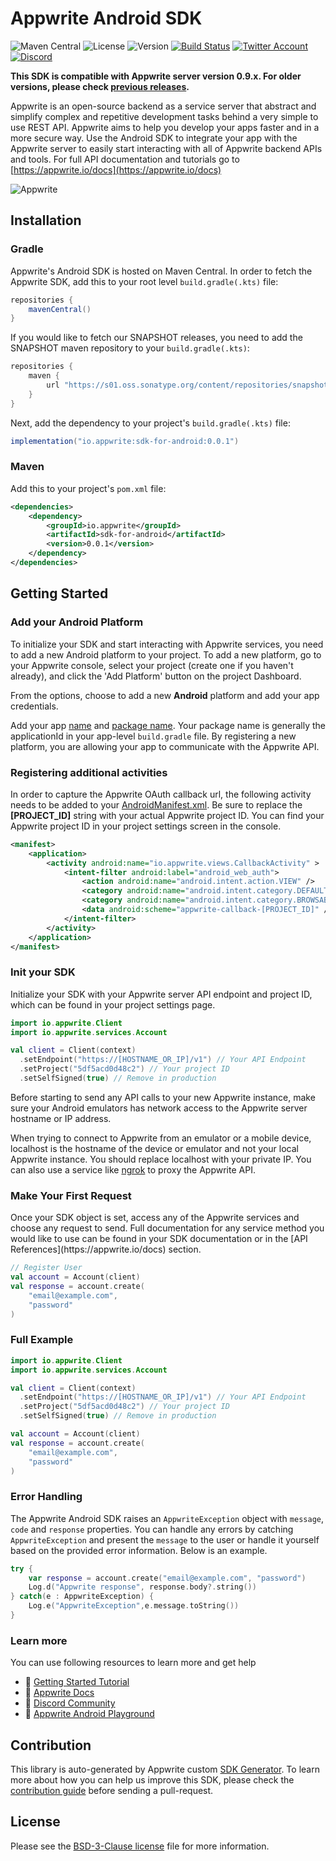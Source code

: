 # Appwrite Android SDK

![Maven Central](https://img.shields.io/maven-central/v/io.appwrite/sdk-for-android.svg?color=green&style=flat-square)
![License](https://img.shields.io/github/license/appwrite/sdk-for-android.svg?style=flat-square)
![Version](https://img.shields.io/badge/api%20version-0.9.0-blue.svg?style=flat-square)
[![Build Status](https://img.shields.io/travis/com/appwrite/sdk-generator?style=flat-square)](https://travis-ci.com/appwrite/sdk-generator)
[![Twitter Account](https://img.shields.io/twitter/follow/appwrite_io?color=00acee&label=twitter&style=flat-square)](https://twitter.com/appwrite_io)
[![Discord](https://img.shields.io/discord/564160730845151244?label=discord&style=flat-square)](https://appwrite.io/discord)

**This SDK is compatible with Appwrite server version 0.9.x. For older versions, please check [previous releases](https://github.com/appwrite/sdk-for-android/releases).**

Appwrite is an open-source backend as a service server that abstract and simplify complex and repetitive development tasks behind a very simple to use REST API. Appwrite aims to help you develop your apps faster and in a more secure way. Use the Android SDK to integrate your app with the Appwrite server to easily start interacting with all of Appwrite backend APIs and tools. For full API documentation and tutorials go to [https://appwrite.io/docs](https://appwrite.io/docs)

![Appwrite](https://appwrite.io/images/github.png)

## Installation

### Gradle

Appwrite's Android SDK is hosted on Maven Central. In order to fetch the Appwrite SDK, add this to your root level `build.gradle(.kts)` file:

```groovy
repositories {      
    mavenCentral()
}
```

If you would like to fetch our SNAPSHOT releases, you need to add the SNAPSHOT maven repository to your `build.gradle(.kts)`:

```groovy
repositories {
    maven {
        url "https://s01.oss.sonatype.org/content/repositories/snapshots/"
    }
}
```

Next, add the dependency to your project's `build.gradle(.kts)` file:

```groovy
implementation("io.appwrite:sdk-for-android:0.0.1")
```

### Maven
Add this to your project's `pom.xml` file:

```xml
<dependencies>
    <dependency>
        <groupId>io.appwrite</groupId>
        <artifactId>sdk-for-android</artifactId>
        <version>0.0.1</version>
    </dependency>
</dependencies>
```


## Getting Started

### Add your Android Platform
To initialize your SDK and start interacting with Appwrite services, you need to add a new Android platform to your project. To add a new platform, go to your Appwrite console, select your project (create one if you haven't already), and click the 'Add Platform' button on the project Dashboard.

From the options, choose to add a new **Android** platform and add your app credentials.

Add your app <u>name</u> and <u>package name</u>. Your package name is generally the applicationId in your app-level `build.gradle` file. By registering a new platform, you are allowing your app to communicate with the Appwrite API.

### Registering additional activities
In order to capture the Appwrite OAuth callback url, the following activity needs to be added to your [AndroidManifest.xml](https://github.com/appwrite/playground-for-android/blob/master/app/src/main/AndroidManifest.xml). Be sure to replace the **[PROJECT_ID]** string with your actual Appwrite project ID. You can find your Appwrite project ID in your project settings screen in the console.

```xml
<manifest>
    <application>
        <activity android:name="io.appwrite.views.CallbackActivity" >
            <intent-filter android:label="android_web_auth">
                <action android:name="android.intent.action.VIEW" />
                <category android:name="android.intent.category.DEFAULT" />
                <category android:name="android.intent.category.BROWSABLE" />
                <data android:scheme="appwrite-callback-[PROJECT_ID]" />
            </intent-filter>
        </activity>
    </application>
</manifest>
```

### Init your SDK

<p>Initialize your SDK with your Appwrite server API endpoint and project ID, which can be found in your project settings page.

```kotlin
import io.appwrite.Client
import io.appwrite.services.Account

val client = Client(context)
  .setEndpoint("https://[HOSTNAME_OR_IP]/v1") // Your API Endpoint
  .setProject("5df5acd0d48c2") // Your project ID
  .setSelfSigned(true) // Remove in production
```

Before starting to send any API calls to your new Appwrite instance, make sure your Android emulators has network access to the Appwrite server hostname or IP address.

When trying to connect to Appwrite from an emulator or a mobile device, localhost is the hostname of the device or emulator and not your local Appwrite instance. You should replace localhost with your private IP. You can also use a service like [ngrok](https://ngrok.com/) to proxy the Appwrite API.

### Make Your First Request

<p>Once your SDK object is set, access any of the Appwrite services and choose any request to send. Full documentation for any service method you would like to use can be found in your SDK documentation or in the [API References](https://appwrite.io/docs) section.

```kotlin
// Register User
val account = Account(client)
val response = account.create(
    "email@example.com", 
    "password"
)
```

### Full Example

```kotlin
import io.appwrite.Client
import io.appwrite.services.Account

val client = Client(context)
  .setEndpoint("https://[HOSTNAME_OR_IP]/v1") // Your API Endpoint
  .setProject("5df5acd0d48c2") // Your project ID
  .setSelfSigned(true) // Remove in production

val account = Account(client)
val response = account.create(
    "email@example.com", 
    "password"
)
```

### Error Handling
The Appwrite Android SDK raises an `AppwriteException` object with `message`, `code` and `response` properties. You can handle any errors by catching `AppwriteException` and present the `message` to the user or handle it yourself based on the provided error information. Below is an example.

```kotlin
try {
    var response = account.create("email@example.com", "password")
    Log.d("Appwrite response", response.body?.string())
} catch(e : AppwriteException) {
    Log.e("AppwriteException",e.message.toString())
}
```

### Learn more
You can use following resources to learn more and get help
- 🚀 [Getting Started Tutorial](https://appwrite.io/docs/getting-started-for-android)
- 📜 [Appwrite Docs](https://appwrite.io/docs)
- 💬 [Discord Community](https://appwrite.io/discord)
- 🚂 [Appwrite Android Playground](https://github.com/appwrite/playground-for-android)

## Contribution

This library is auto-generated by Appwrite custom [SDK Generator](https://github.com/appwrite/sdk-generator). To learn more about how you can help us improve this SDK, please check the [contribution guide](https://github.com/appwrite/sdk-generator/blob/master/CONTRIBUTING.md) before sending a pull-request.

## License

Please see the [BSD-3-Clause license](https://raw.githubusercontent.com/appwrite/appwrite/master/LICENSE) file for more information.